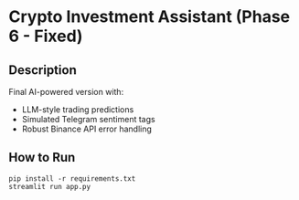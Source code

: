 # Crypto Investment Assistant (Phase 6 - Fixed)

## Description
Final AI-powered version with:
- LLM-style trading predictions
- Simulated Telegram sentiment tags
- Robust Binance API error handling

## How to Run
```
pip install -r requirements.txt
streamlit run app.py
```